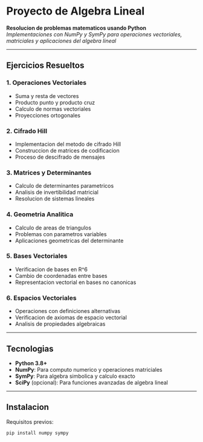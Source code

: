 # Proyecto de Algebra Lineal

**Resolucion de problemas matematicos usando Python**  
*Implementaciones con NumPy y SymPy para operaciones vectoriales, matriciales y aplicaciones del algebra lineal*

---
## Ejercicios Resueltos

### 1. Operaciones Vectoriales
- Suma y resta de vectores
- Producto punto y producto cruz
- Calculo de normas vectoriales
- Proyecciones ortogonales

### 2. Cifrado Hill
- Implementacion del metodo de cifrado Hill
- Construccion de matrices de codificacion
- Proceso de descifrado de mensajes

### 3. Matrices y Determinantes
- Calculo de determinantes parametricos
- Analisis de invertibilidad matricial
- Resolucion de sistemas lineales

### 4. Geometria Analitica
- Calculo de areas de triangulos
- Problemas con parametros variables
- Aplicaciones geometricas del determinante

### 5. Bases Vectoriales
- Verificacion de bases en R^6
- Cambio de coordenadas entre bases
- Representacion vectorial en bases no canonicas

### 6. Espacios Vectoriales
- Operaciones con definiciones alternativas
- Verificacion de axiomas de espacio vectorial
- Analisis de propiedades algebraicas

---

## Tecnologias

- **Python 3.8+**
- **NumPy**: Para computo numerico y operaciones matriciales
- **SymPy**: Para algebra simbolica y calculo exacto
- **SciPy** (opcional): Para funciones avanzadas de algebra lineal

---

## Instalacion

Requisitos previos:
```bash
pip install numpy sympy